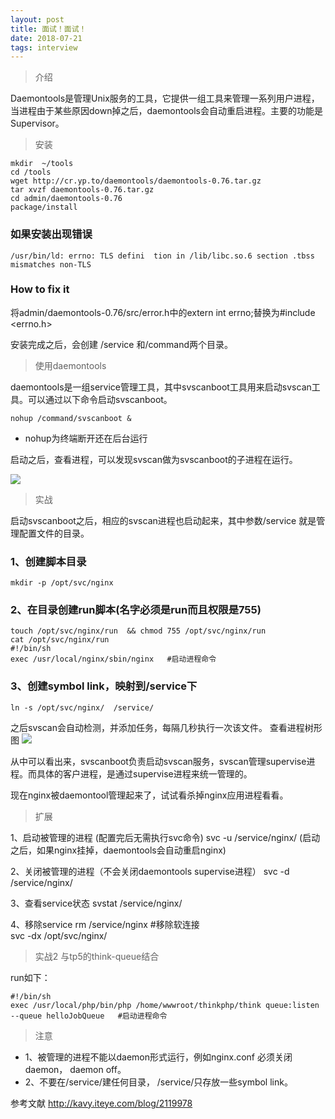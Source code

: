 ```yaml
---
layout: post
title: 面试！面试！
date: 2018-07-21 
tags: interview   
---
```


>介绍

Daemontools是管理Unix服务的工具，它提供一组工具来管理一系列用户进程，当进程由于某些原因down掉之后，daemontools会自动重启进程。主要的功能是Supervisor。

>安装

```shell
mkdir  ~/tools
cd /tools
wget http://cr.yp.to/daemontools/daemontools-0.76.tar.gz
tar xvzf daemontools-0.76.tar.gz
cd admin/daemontools-0.76
package/install

```

### 如果安装出现错误

```shell
/usr/bin/ld: errno: TLS defini  tion in /lib/libc.so.6 section .tbss mismatches non-TLS 
```

### How to fix it 

将admin/daemontools-0.76/src/error.h中的extern int errno;替换为#include <errno.h>


安装完成之后，会创建 /service 和/command两个目录。


>使用daemontools

daemontools是一组service管理工具，其中svscanboot工具用来启动svscan工具。可以通过以下命令启动svscanboot。

```shell
nohup /command/svscanboot &
```
* nohup为终端断开还在后台运行

启动之后，查看进程，可以发现svscan做为svscanboot的子进程在运行。

![](http://www.chunpat.cn/wp-content/uploads/2018/05/ps_svs.png)


>实战

启动svscanboot之后，相应的svscan进程也启动起来，其中参数/service 就是管理配置文件的目录。

### 1、创建脚本目录
```shell
mkdir -p /opt/svc/nginx
```

### 2、在目录创建run脚本(名字必须是run而且权限是755)

```shell
touch /opt/svc/nginx/run  && chmod 755 /opt/svc/nginx/run
cat /opt/svc/nginx/run
#!/bin/sh
exec /usr/local/nginx/sbin/nginx   #启动进程命令

```

### 3、创建symbol link，映射到/service下

```shell
ln -s /opt/svc/nginx/  /service/
```

之后svscan会自动检测，并添加任务，每隔几秒执行一次该文件。
查看进程树形图
![](http://www.chunpat.cn/wp-content/uploads/2018/05/pstree.png)

从中可以看出来，svscanboot负责启动svscan服务，svscan管理supervise进程。而具体的客户进程，是通过supervise进程来统一管理的。

现在nginx被daemontool管理起来了，试试看杀掉nginx应用进程看看。


>扩展

1、启动被管理的进程 (配置完后无需执行svc命令)
svc -u /service/nginx/  (启动之后，如果nginx挂掉，daemontools会自动重启nginx)

2、关闭被管理的进程（不会关闭daemontools supervise进程）
svc -d /service/nginx/

3、查看service状态
svstat /service/nginx/

4、移除service
rm  /service/nginx   #移除软连接  
svc -dx /opt/svc/nginx/


>实战2 与tp5的think-queue结合
  
  run如下：
```shell
#!/bin/sh
exec /usr/local/php/bin/php /home/wwwroot/thinkphp/think queue:listen --queue helloJobQueue   #启动进程命令
```


>注意

* 1、被管理的进程不能以daemon形式运行，例如nginx.conf 必须关闭daemon， daemon off。
* 2、不要在/service/建任何目录， /service/只存放一些symbol link。

参考文献
http://kavy.iteye.com/blog/2119978







